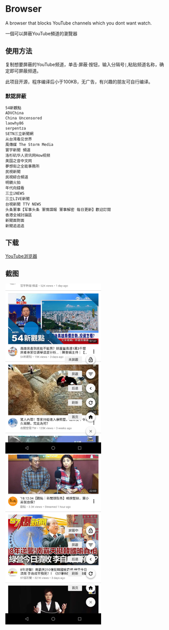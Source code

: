 # Browser

A browser that blocks YouTube channels which you dont want watch.

一個可以屏蔽YouTube頻道的瀏覽器

## 使用方法

复制想要屏蔽的YouTube频道，单击·屏蔽·按钮，输入分隔号`|`,粘贴频道名称，确定即可屏蔽频道。

此项目开源，程序编译后小于100KB，无广告，有兴趣的朋友可自行编译。

### 默認屏蔽

    54新觀點
    ADVChina
    China Uncensored
    laowhy86
    serpentza
    SETN三立新聞網
    从台湾看见世界
    風傳媒 The Storm Media
    寰宇新聞 頻道
    洛杉矶华人资讯网How视频
    美国之音中文网
    夢想街之全能事務所
    民視新聞
    民視綜合頻道
    明鏡火拍
    年代向錢看
    三立iNEWS
    三立LIVE新聞
    台視新聞 TTV NEWS
    头条軍事【军事头条 軍情諜報 軍事解密 每日更新】歡迎訂閱
    香港全城討論區
    新聞面對面
    新聞追追追

## 下载

[YouTube浏览器](https://github.com/grandiloquent/Kotlin-YouTube-Browser/raw/master/release/youtube_browser.apk)


## 截图
<div style="display:inline">
<img src="Screenshots/Screenshot_2018-12-04-11-27-54.png" width="300px">
<img src="Screenshots/Screenshot_2018-12-04-11-28-19.png" width="300px">
</div>

